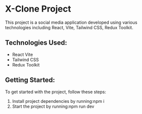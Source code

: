# X-Clone Project

This project is a social media application developed using various technologies including React, Vite, Tailwind CSS, Redux Toolkit.

## Technologies Used:
- React Vite
- Tailwind CSS
- Redux Toolkit


## Getting Started:
To get started with the project, follow these steps:
1. Install project dependencies by running:npm i
2. Start the project by running:npm run dev

